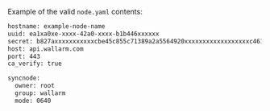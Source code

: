 Example of the valid `node.yaml` contents:

```bash
hostname: example-node-name
uuid: ea1xa0xe-xxxx-42a0-xxxx-b1b446xxxxxx
secret: b827axxxxxxxxxxxcbe45c855c71389a2a5564920xxxxxxxxxxxxxxxxxxc4613260
host: api.wallarm.com
port: 443
ca_verify: true

syncnode:
  owner: root
  group: wallarm
  mode: 0640
```